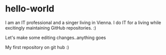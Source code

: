 # hello-world

I am an IT professional and a singer living in Vienna. 
I do IT for a living while excitingly maintaining GitHub repositories. :)

Let's make some editing changes..anything goes

My first repository on git hub :)

